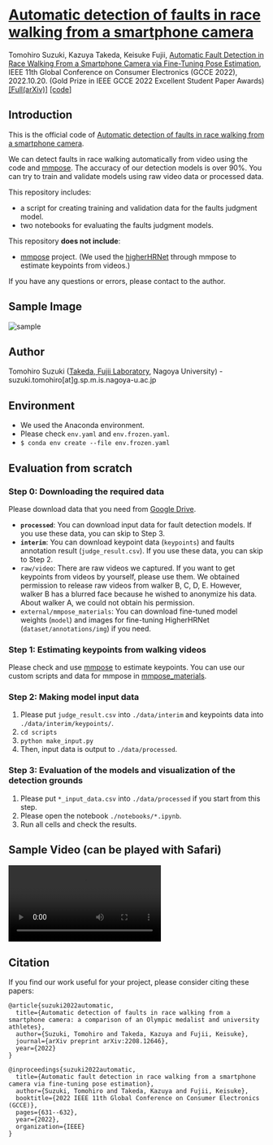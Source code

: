 # [Automatic detection of faults in race walking from a smartphone camera](https://arxiv.org/abs/2208.12646)

Tomohiro Suzuki, Kazuya Takeda, Keisuke Fujii, [Automatic Fault Detection in Race Walking From a Smartphone Camera via Fine-Tuning Pose Estimation](https://ieeexplore.ieee.org/document/10014142/), IEEE 11th Global Conference on Consumer Electronics (GCCE 2022), 2022.10.20. (Gold Prize in IEEE GCCE 2022 Excellent Student Paper Awards) [\[Full(arXiv)\]](https://arxiv.org/abs/2208.12646) [\[code\]](https://github.com/SZucchini/racewalk-aijudge/tree/main/notebooks)

## Introduction

This is the official code of [Automatic detection of faults in race walking from a smartphone
camera](https://arxiv.org/abs/2208.12646).

We can detect faults in race walking automatically from video using the code and [mmpose](https://github.com/open-mmlab/mmpose). The accuracy of our detection models is over 90%. You can try to train and validate models using raw video data or processed data.

This repository includes:
- a script for creating training and validation data for the faults judgment model.
- two notebooks for evaluating the faults judgment models.

This repository **does not include**:
- [mmpose](https://github.com/open-mmlab/mmpose) project. (We used the [higherHRNet](https://github.com/HRNet/HigherHRNet-Human-Pose-Estimation) through mmpose to estimate keypoints from videos.)

If you have any questions or errors, please contact to the author.

## Sample Image

![sample](https://user-images.githubusercontent.com/78769319/201851811-6267d759-171c-42bd-b3f4-67bf0272c757.jpg)

## Author
Tomohiro Suzuki ([Takeda, Fujii Laboratory](https://takedalab.g.sp.m.is.nagoya-u.ac.jp/groups/sports-behavior-group), Nagoya University) - suzuki.tomohiro[at]g.sp.m.is.nagoya-u.ac.jp

## Environment
- We used the Anaconda environment.
- Please check `env.yaml` and `env.frozen.yaml`.
- `$ conda env create --file env.frozen.yaml`

## Evaluation from scratch
### Step 0: Downloading the required data

Please download data that you need from [Google Drive](https://drive.google.com/drive/folders/1BbYuti87mX995lcWFvLyYF_edIehQjNB?usp=sharing).
- **`processed`**: You can download input data for fault detection models. If you use these data, you can skip to Step 3.
- **`interim`**: You can download keypoint data (`keypoints`) and faults annotation result (`judge_result.csv`). If you use these data, you can skip to Step 2.
- `raw/video`: There are raw videos we captured. If you want to get keypoints from videos by yourself, please use them. We obtained permission to release raw videos from walker B, C, D, E. However, walker B has a blurred face because he wished to anonymize his data. About walker A, we could not obtain his permission.
- `external/mmpose_materials`: You can download fine-tuned model weights (`model`) and images for fine-tuning HigherHRNet (`dataset/annotations/img`) if you need.

### Step 1: Estimating keypoints from walking videos

Please check and use [mmpose](https://github.com/open-mmlab/mmpose) to estimate keypoints. You can use our custom scripts  and data for mmpose in [mmpose_materials](https://github.com/SZucchini/racewalk-aijudge/tree/main/data/external/mmpose_materials).

### Step 2: Making model input data

1. Please put `judge_result.csv` into `./data/interim` and keypoints data into `./data/interim/keypoints/`.
1. `cd scripts`
1. `python make_input.py`
1. Then, input data is output to `./data/processed`.

### Step 3: Evaluation of the models and visualization of the detection grounds

1. Please put `*_input_data.csv` into `./data/processed` if you start from this step.
1. Please open the notebook `./notebooks/*.ipynb`.
1. Run all cells and check the results.

## Sample Video (can be played with Safari)

![demo](https://user-images.githubusercontent.com/78769319/201831462-99f21272-3fdf-4105-b868-982619f30d1f.mp4)

## Citation
If you find our work useful for your project, please consider citing these papers:
```
@article{suzuki2022automatic,
  title={Automatic detection of faults in race walking from a smartphone camera: a comparison of an Olympic medalist and university athletes},
  author={Suzuki, Tomohiro and Takeda, Kazuya and Fujii, Keisuke},
  journal={arXiv preprint arXiv:2208.12646},
  year={2022}
}

@inproceedings{suzuki2022automatic,
  title={Automatic fault detection in race walking from a smartphone camera via fine-tuning pose estimation},
  author={Suzuki, Tomohiro and Takeda, Kazuya and Fujii, Keisuke},
  booktitle={2022 IEEE 11th Global Conference on Consumer Electronics (GCCE)},
  pages={631--632},
  year={2022},
  organization={IEEE}
}
```
